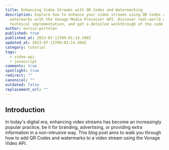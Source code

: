 ```yaml
---
title: Enhancing Video Streams with QR Codes and Watermarking
description: Explore how to enhance your video streams using QR Codes and
  watermarks with the Vonage Media Processor API. Discover real-world use cases,
  technical implementation, and get a detailed walkthrough of the code.
author: enrico-portolan
published: true
published_at: 2023-07-11T09:01:14.340Z
updated_at: 2023-07-11T09:01:14.364Z
category: tutorial
tags:
  - video-api
  - javascript
comments: true
spotlight: true
redirect: ""
canonical: ""
outdated: false
replacement_url: ""
---
```

## Introduction

In today's digital era, enhancing video streams has become an increasingly popular practice, be it for branding, advertising, or providing extra information in a non-intrusive way. This blog post aims to walk you through how to add QR Codes and watermarks to a video stream using the Vonage Video API. 
